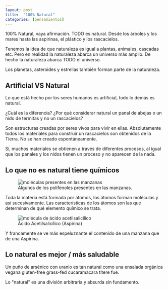 ```yaml
---
layout: post
title:  "100% Natural"
categories: [pensamientos]
---
```


100% Natural, vaya afirmación. TODO es natural. Desde los árboles y los mares hasta las aspirinas, el plástico y los rascacielos.

Tenemos la idea de que naturaleza es igual a plantas, animales, cascadas etc. Pero en realidad la naturaleza abarca un universo más amplio. De hecho la naturaleza abarca TODO el universo.

Los planetas, asteroides y estrellas también forman parte de la naturaleza.

## Artificial VS Natural

Lo que está hecho por los seres humanos es artificial, todo lo demás es natural.

¿Cuál es la diferencia? ¿Por qué considerar natural un panal de abejas o un nido de termitas y no un rascacielos?

Son estructuras creadas por seres vivos para vivir en ellas. Absolutamente todos los materiales para construir un rascacielos son obtenidos de la Tierra. No se han creado espontáneamente.

Sí, muchos materiales se obtienen a través de diferentes procesos, al igual que los panales y los nidos tienen un proceso y no aparecen de la nada.

## Lo que no es natural tiene químicos

<figure>
    <img src="https://i.postimg.cc/ZR4gkH3Q/polifenol-manzana.jpg" alt="moléculas presentes en las manzanas">
    <figcaption>Algunos de los polifenoles presentes en las manzanas.</figcaption>
</figure>

Toda la materia está formada por átomos, los átomos forman moléculas y así sucesivamente. Las características de los átomos son las que determinan de qué elemento químico se trata.

<figure>
    <img src="https://i.postimg.cc/QMpPnwB5/aspirina.jpg" alt="molécula de ácido acetilsalicílico">
    <figcaption>Ácido Acetilsalicílico (Aspirina)</figcaption>
</figure>

Y francamente se ve más espeluznante el contenido de una manzana que de una Aspirina.

## Lo natural es mejor / más saludable

Un puño de arsénico con uranio es tan natural como una ensalada orgánica vegana gluten-free grass-fed cucaramacara titere fue.

Lo "natural" es una división arbitraria y absurda sin fundamento.